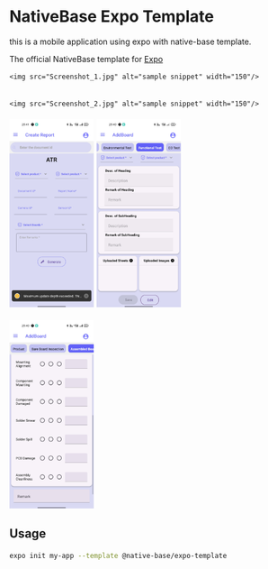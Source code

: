 # NativeBase Expo Template

this is a mobile application using expo with native-base template.

The official NativeBase template for [Expo](https://docs.expo.io/)


    <img src="Screenshot_1.jpg" alt="sample snippet" width="150"/>

 
    <img src="Screenshot_2.jpg" alt="sample snippet" width="150"/>

<div style="display:flex;flex-direction:row;gap:5px;margin-top:20px">
  <div>
    <img src="Screenshot_3.jpg" alt="sample snippet" width="150"/>
  </div>
  <div>
    <img src="Screenshot_4.jpg" alt="sample snippet" width="150"/>
  </div>
</div>
<div style="display:flex;flex-direction:row;gap:5px;margin-top:20px">
  <div>
    <img src="Screenshot_5.jpg" alt="sample snippet" width="150"/>
  </div> 
</div>

## Usage

```sh
expo init my-app --template @native-base/expo-template
```


